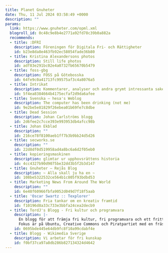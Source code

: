 ```yaml
---
title: Planet Gnuheter
date: Thu, 11 Jul 2024 03:58:49 +0000
description: ""
params:
  link: https://www.gnuheter.com/opml.xml
  blogroll_id: 0c48c9e8b4e2771a92fd78c39b0a882a
  recommends:
  - title: :DFRI
    description: Föreningen för Digitala Fri- och Rättigheter
    id: b23e8da8e463fb92ec58054fade36b80
  - title: Kristina Alexandersons photos
    description: Still life photos
    id: adf83e291bc02e4a0732fb65670b5479
  - title: foss-gbg
    description: FOSS på Gôtebosska
    id: 64fe9c0a41713fc99575af3c4a8076a5
  - title: Intrikat
    description: Kommentarer, analyser och andra grymt intressanta saker
    id: 5f4ea8384664b4175ecfaf2d9da6afee
  - title: Svenska – hesa's Weblog
    description: The computer has been drinking (not me)
    id: 9e2be5e81829f26ebea01b69fe7c8dbe
  - title: Dead Session
    description: Johan Carlströms blogg
    id: 2d6fee2c7cce393e993953db4afcc98b
  - title: Johan Ekblad
    description: ""
    id: 216ce78f8100aeb1ff7b3b9bb24d5d26
  - title: secworks.se
    description: ""
    id: 22d8df0d519958ad4a8bc6a6d2f05eb0
  - title: kopieringsmaskinen
    description: glimtar ur upphovsrättens historia
    id: 4cc4327b90d9075be32dd3b5f2b3d147
  - title: Gnuheter – Rejås Blog
    description: ~ Alla skall ju ha en ~
    id: 108be5322532ce564b1c805f93bdbd53
  - title: Marketing News From Around The World
    description: ""
    id: 6e48f60966fbfa9052d049d7f18f5aab
  - title: 'Oscar Swartz :: Texplorer'
    description: Fria tankar om en kreativ framtid
    id: f10196d8a33c733e3bbfa24cea2decb9
  - title: TordJ's Blogg - Fri kultur och programvara
    description: |-
      En blogg för att främja fri kultur, fri programvara och ett fritt internet.
      Fokus är på Ubuntu, Creative Commons och Piratpartiet med en fräsch blandning av nyheter, analyser, musik-/film
    id: 0695bde445e64db9fc8f10a99cdabf4e
  - title: Blogg - Wikimedia Sverige
    description: Vi arbetar för fri kunskap
    id: f0bf37ca97a8db286b827134324d4642
---
```

